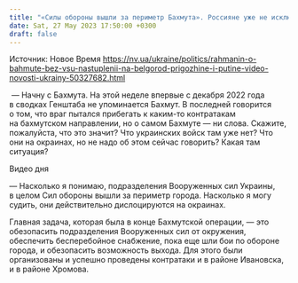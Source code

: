 ```yaml
---
title: "«Силы обороны вышли за периметр Бахмута». Россияне уже не исключают, что наступление ВСУ начнут в направлении Белгорода — интервью с Рахманиным"
date: Sat, 27 May 2023 17:50:00 +0300
draft: false
---
```

Источник: Новое Время https://nv.ua/ukraine/politics/rahmanin-o-bahmute-bez-vsu-nastuplenii-na-belgorod-prigozhine-i-putine-video-novosti-ukrainy-50327682.html


 — Начну с Бахмута. На этой неделе впервые с декабря 2022 года в сводках Генштаба не упоминается Бахмут. В последней говорится о том, что враг пытался прибегать к каким-то контратакам на бахмутском направлении, но о самом Бахмуте — ни слова. Скажите, пожалуйста, что это значит? Что украинских войск там уже нет? Что они на окраинах, но не надо об этом сейчас говорить? Какая там ситуация? 

  Видео дня    

— Насколько я понимаю, подразделения Вооруженных сил Украины, в целом Сил обороны вышли за периметр города. Насколько я могу судить, они действительно дислоцируются на окраинах.

Главная задача, которая была в конце Бахмутской операции, — это обезопасить подразделения Вооруженных сил от окружения, обеспечить бесперебойное снабжение, пока еще шли бои по обороне города, и обезопасить возможность выхода. Для этого были организованы и успешно проведены контратаки и в районе Ивановска, и в районе Хромова.
